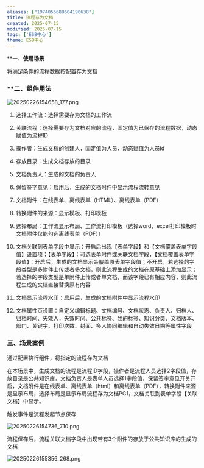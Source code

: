 ```yaml
---
aliases: ["1974055688604190638"]
title: 流程存为文档
created: 2025-07-15
modified: 2025-07-15
tags: ['ESB中心']
theme: ESB中心
---
```


**一、**使用场景**

将满足条件的流程数据按配置存为文档

### **二、**组件用法**

![](010fd3760a3023caec6f4020a5093e39.jpg "20250226154658_177.png")

1. 选择工作流：选择需要存为文档的工作流

2. 关联流程：选择需要存为文档对应的流程，固定值为已保存的流程数据，动态赋值为流程ID

3. 操作者：生成文档的创建人，固定值为人员，动态赋值为人员id

4. 存放目录：生成文档存放的目录

5. 文档负责人：生成的文档的负责人

6. 保留签字意见：启用后，生成的文档附件中显示流程流转意见

7. 文档附件：在线表单、离线表单（HTML）、离线表单（PDF）

8. 转换附件的来源：显示模板、打印模板

9. 选择布局：工作流显示布局、工作流打印模板（选择word、excel打印模板时文档附件仅能勾选离线表单（PDF））

10. 文档关联到表单字段中显示：开启后出现【表单字段】和【文档覆盖表单字段值】设置项；【表单字段】：可选表单附件或关联文档字段，【文档覆盖表单字段值】：开启后，生成的文档显示会覆盖原表单字段值；不开启，若选择的字段类型是多附件上传或者多文档，则此流程生成的文档在原基础上添加显示；若选择的字段类型是单附件上传或者单文档，而该字段已有相应内容，则此流程生成的文档直接替换原有内容

11. 文档显示流程水印：启用后，生成的文档附件中显示流程水印

12. 文档属性页设置：自定义编辑标题、文档编号、文档状态、负责人、归档人、归档时间、失效人，失效时间、公共标签、我的标签、知识分类、文档版本、部门、关键字、打印次数、封面、多人协同编辑和自动失效日期等属性字段

### 三、**场景案例**

通过配置执行组件，将指定的流程存为文档

在本场景中，生成文档的流程是流程ID字段，操作者是流程人员选择2字段值，存放目录是公共知识库，文档负责人是表单人员选择1字段值，保留签字意见开关开启，文档附件是在线表单、离线表单（html）和离线表单（PDF），转换附件来源是显示布局，选择布局是显示布局流程存为文档PC1，文档关联到表单字段【关联文档】中显示。

触发事件是流程发起节点保存

![](7c91666337e54e591d942380f21fab8d.jpg "20250226154736_710.png")

流程保存后，流程关联文档字段中出现带有3个附件的存放于公共知识库的生成的文档

![](1b8563a49c86f7af2b92fe3278c5b423.jpg "20250226155356_268.png")